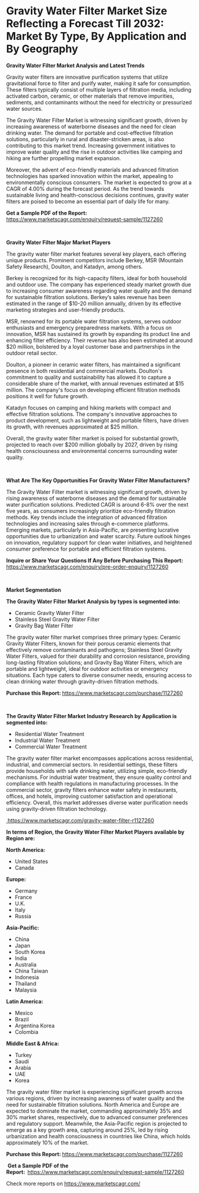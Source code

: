 <p><h1>Gravity Water Filter Market Size Reflecting a Forecast Till 2032: Market By Type, By Application and By Geography</h1></p><p><strong>Gravity Water Filter Market Analysis and Latest Trends</strong></p>
<p><p>Gravity water filters are innovative purification systems that utilize gravitational force to filter and purify water, making it safe for consumption. These filters typically consist of multiple layers of filtration media, including activated carbon, ceramic, or other materials that remove impurities, sediments, and contaminants without the need for electricity or pressurized water sources. </p><p>The Gravity Water Filter Market is witnessing significant growth, driven by increasing awareness of waterborne diseases and the need for clean drinking water. The demand for portable and cost-effective filtration solutions, particularly in rural and disaster-stricken areas, is also contributing to this market trend. Increasing government initiatives to improve water quality and the rise in outdoor activities like camping and hiking are further propelling market expansion. </p><p>Moreover, the advent of eco-friendly materials and advanced filtration technologies has sparked innovation within the market, appealing to environmentally conscious consumers. The market is expected to grow at a CAGR of 4.00% during the forecast period. As the trend towards sustainable living and health-conscious decisions continues, gravity water filters are poised to become an essential part of daily life for many.</p></p>
<p><strong>Get a Sample PDF of the Report:&nbsp;</strong> <a href="https://www.marketscagr.com/enquiry/request-sample/1127260?utm_campaign=3510&utm_medium=2&utm_source=Github&utm_content=ia&utm_term=04042025&utm_id=gravity-water-filter">https://www.marketscagr.com/enquiry/request-sample/1127260</a></p>
<p>&nbsp;</p>
<p><strong>Gravity Water Filter Major Market Players</strong></p>
<p><p>The gravity water filter market features several key players, each offering unique products. Prominent competitors include Berkey, MSR (Mountain Safety Research), Doulton, and Katadyn, among others. </p><p>Berkey is recognized for its high-capacity filters, ideal for both household and outdoor use. The company has experienced steady market growth due to increasing consumer awareness regarding water quality and the demand for sustainable filtration solutions. Berkey’s sales revenue has been estimated in the range of $10-20 million annually, driven by its effective marketing strategies and user-friendly products.</p><p>MSR, renowned for its portable water filtration systems, serves outdoor enthusiasts and emergency preparedness markets. With a focus on innovation, MSR has sustained its growth by expanding its product line and enhancing filter efficiency. Their revenue has also been estimated at around $20 million, bolstered by a loyal customer base and partnerships in the outdoor retail sector.</p><p>Doulton, a pioneer in ceramic water filters, has maintained a significant presence in both residential and commercial markets. Doulton's commitment to quality and sustainability has allowed it to capture a considerable share of the market, with annual revenues estimated at $15 million. The company's focus on developing efficient filtration methods positions it well for future growth.</p><p>Katadyn focuses on camping and hiking markets with compact and effective filtration solutions. The company's innovative approaches to product development, such as lightweight and portable filters, have driven its growth, with revenues approximated at $25 million. </p><p>Overall, the gravity water filter market is poised for substantial growth, projected to reach over $200 million globally by 2027, driven by rising health consciousness and environmental concerns surrounding water quality.</p></p>
<p>&nbsp;</p>
<p><strong>What Are The Key Opportunities For Gravity Water Filter Manufacturers?</strong></p>
<p><p>The Gravity Water Filter market is witnessing significant growth, driven by rising awareness of waterborne diseases and the demand for sustainable water purification solutions. Predicted CAGR is around 6-8% over the next five years, as consumers increasingly prioritize eco-friendly filtration methods. Key trends include the integration of advanced filtration technologies and increasing sales through e-commerce platforms. Emerging markets, particularly in Asia-Pacific, are presenting lucrative opportunities due to urbanization and water scarcity. Future outlook hinges on innovation, regulatory support for clean water initiatives, and heightened consumer preference for portable and efficient filtration systems.</p></p>
<p><strong>Inquire or Share Your Questions If Any Before Purchasing This Report:</strong> <a href="https://www.marketscagr.com/enquiry/pre-order-enquiry/1127260?utm_campaign=3510&utm_medium=2&utm_source=Github&utm_content=ia&utm_term=04042025&utm_id=gravity-water-filter">https://www.marketscagr.com/enquiry/pre-order-enquiry/1127260</a></p>
<p>&nbsp;</p>
<p><strong>Market Segmentation</strong></p>
<p><strong>The Gravity Water Filter Market Analysis by types is segmented into:</strong></p>
<p><ul><li>Ceramic Gravity Water Filter</li><li>Stainless Steel Gravity Water Filter</li><li>Gravity Bag Water Filter</li></ul></p>
<p><p>The gravity water filter market comprises three primary types: Ceramic Gravity Water Filters, known for their porous ceramic elements that effectively remove contaminants and pathogens; Stainless Steel Gravity Water Filters, valued for their durability and corrosion resistance, providing long-lasting filtration solutions; and Gravity Bag Water Filters, which are portable and lightweight, ideal for outdoor activities or emergency situations. Each type caters to diverse consumer needs, ensuring access to clean drinking water through gravity-driven filtration methods.</p></p>
<p><strong>Purchase this Report:&nbsp;</strong><a href="https://www.marketscagr.com/purchase/1127260?utm_campaign=3510&utm_medium=2&utm_source=Github&utm_content=ia&utm_term=04042025&utm_id=gravity-water-filter">https://www.marketscagr.com/purchase/1127260</a></p>
<p>&nbsp;</p>
<p><strong>The Gravity Water Filter Market Industry Research by Application is segmented into:</strong></p>
<p><ul><li>Residential Water Treatment</li><li>Industrial Water Treatment</li><li>Commercial Water Treatment</li></ul></p>
<p><p>The gravity water filter market encompasses applications across residential, industrial, and commercial sectors. In residential settings, these filters provide households with safe drinking water, utilizing simple, eco-friendly mechanisms. For industrial water treatment, they ensure quality control and compliance with health regulations in manufacturing processes. In the commercial sector, gravity filters enhance water safety in restaurants, offices, and hotels, improving customer satisfaction and operational efficiency. Overall, this market addresses diverse water purification needs using gravity-driven filtration technology.</p></p>
<p><a href="https://www.marketscagr.com/gravity-water-filter-r1127260?utm_campaign=3510&utm_medium=2&utm_source=Github&utm_content=ia&utm_term=04042025&utm_id=gravity-water-filter">&nbsp;https://www.marketscagr.com/gravity-water-filter-r1127260</a></p>
<p><strong>In terms of Region, the Gravity Water Filter Market Players available by Region are:</strong></p>
<p>
    <p> <strong> North America: </strong>
        <ul>
            <li>United States</li>
            <li>Canada</li>
        </ul>
        </p> 
    <p> <strong> Europe: </strong>
        <ul>
            <li>Germany</li>
            <li>France</li>
            <li>U.K.</li>
            <li>Italy</li>
            <li>Russia</li>
        </ul>
        </p> 
    <p> <strong> Asia-Pacific: </strong>
        <ul>
            <li>China</li>
            <li>Japan</li>
            <li>South Korea</li>
            <li>India</li>
            <li>Australia</li>
            <li>China Taiwan</li>
            <li>Indonesia</li>
            <li>Thailand</li>
            <li>Malaysia</li>
        </ul>
        </p> 
    <p> <strong> Latin America: </strong>
        <ul>
            <li>Mexico</li>
            <li>Brazil</li>
            <li>Argentina Korea</li>
            <li>Colombia</li>
        </ul>
        </p> 
    <p> <strong> Middle East & Africa: </strong>
        <ul>
            <li>Turkey</li>
            <li>Saudi</li>
            <li>Arabia</li>
            <li>UAE</li>
            <li>Korea</li>
        </ul>
    </p>
    </p>
<p><p>The gravity water filter market is experiencing significant growth across various regions, driven by increasing awareness of water quality and the need for sustainable filtration solutions. North America and Europe are expected to dominate the market, commanding approximately 35% and 30% market shares, respectively, due to advanced consumer preferences and regulatory support. Meanwhile, the Asia-Pacific region is projected to emerge as a key growth area, capturing around 25%, led by rising urbanization and health consciousness in countries like China, which holds approximately 10% of the market.</p></p>
<p><strong>Purchase this Report: </strong><a href="https://www.marketscagr.com/purchase/1127260?utm_campaign=3510&utm_medium=2&utm_source=Github&utm_content=ia&utm_term=04042025&utm_id=gravity-water-filter">https://www.marketscagr.com/purchase/1127260</a></p>
<p>&nbsp;<strong>Get a Sample PDF of the Report:&nbsp;&nbsp;</strong><a href="https://www.marketscagr.com/enquiry/request-sample/1127260?utm_campaign=3510&utm_medium=2&utm_source=Github&utm_content=ia&utm_term=04042025&utm_id=gravity-water-filter">https://www.marketscagr.com/enquiry/request-sample/1127260</a></p>
<p><strong></strong></p>
<p>Check more reports on <a href="https://www.marketscagr.com/?utm_campaign=3510&utm_medium=2&utm_source=Github&utm_content=ia&utm_term=04042025&utm_id=gravity-water-filter">https://www.marketscagr.com/</a></p>